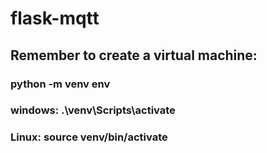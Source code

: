 # flask-mqtt

## Remember to create a virtual machine:

### python -m venv env

### windows: .\venv\Scripts\activate

### Linux: source venv/bin/activate
